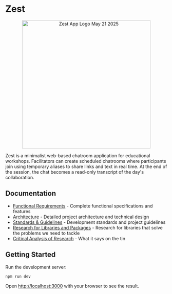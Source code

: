 # Zest

<p align="center">
  <img src="https://github.com/user-attachments/assets/c766a03f-8bd3-4927-a453-378cb155a097" alt="Zest App Logo May 21 2025" width="400">
</p>

Zest is a minimalist web-based chatroom application for educational workshops. Facilitators can create scheduled chatrooms where participants join using temporary aliases to share links and text in real time. At the end of the session, the chat becomes a read-only transcript of the day's collaboration.

## Documentation

- [Functional Requirements](FUNCTIONAL.md) - Complete functional specifications and features
- [Architecture](ARCHITECTURE.md) - Detailed project architecture and technical design
- [Standards & Guidelines](CLAUDE.md) - Development standards and project guidelines
- [Research for Libraries and Packages](RESEARCH.md) - Research for libraries that solve the problems we need to tackle
- [Critical Analysis of Research](FLAWS.md) - What it says on the tin

## Getting Started

Run the development server:

```bash
npm run dev
```

Open [http://localhost:3000](http://localhost:3000) with your browser to see the result.
